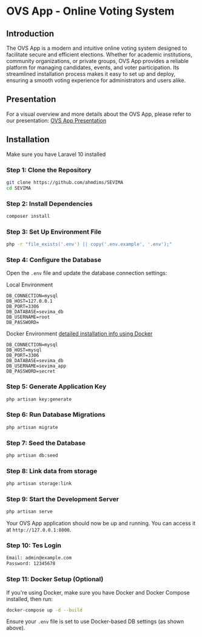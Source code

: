 # OVS App - Online Voting System

## Introduction

The OVS App is a modern and intuitive online voting system designed to facilitate secure and efficient elections. Whether for academic institutions, community organizations, or private groups, OVS App provides a reliable platform for managing candidates, events, and voter participation. Its streamlined installation process makes it easy to set up and deploy, ensuring a smooth voting experience for administrators and users alike.

## Presentation

For a visual overview and more details about the OVS App, please refer to our presentation:
[OVS App Presentation](https://www.canva.com/design/DAGtmR1ZOLs/W_68gOQav558RTy9TAK74A/edit?utm_content=DAGtmR1ZOLs&utm_campaign=designshare&utm_medium=link2&utm_source=sharebutton)

## Installation

Make sure you have Laravel 10 installed

### Step 1: Clone the Repository

```bash
git clone https://github.com/ahmdims/SEVIMA
cd SEVIMA
```

### Step 2: Install Dependencies

```bash
composer install
```

### Step 3: Set Up Environment File

```bash
php -r "file_exists('.env') || copy('.env.example', '.env');"
```

### Step 4: Configure the Database

Open the `.env` file and update the database connection settings:

Local Environment

```dotenv
DB_CONNECTION=mysql
DB_HOST=127.0.0.1
DB_PORT=3306
DB_DATABASE=sevima_db
DB_USERNAME=root
DB_PASSWORD=
```

Docker Environment [detailed installation info using Docker](https://github.com/ahmdims/SEVIMA/tree/main/docker)

```dotenv
DB_CONNECTION=mysql
DB_HOST=mysql
DB_PORT=3306
DB_DATABASE=sevima_db
DB_USERNAME=sevima_app
DB_PASSWORD=secret
```

### Step 5: Generate Application Key

```bash
php artisan key:generate
```

### Step 6: Run Database Migrations

```bash
php artisan migrate
```

### Step 7: Seed the Database

```bash
php artisan db:seed
```

### Step 8: Link data from storage

```bash
php artisan storage:link
```

### Step 9: Start the Development Server

```bash
php artisan serve
```

Your OVS App application should now be up and running. You can access it at `http://127.0.0.1:8000`.

### Step 10: Tes Login

```bash
Email: admin@example.com
Password: 12345678
```

### Step 11: Docker Setup (Optional)

If you're using Docker, make sure you have Docker and Docker Compose installed, then run:

```bash
docker-compose up -d --build
```

Ensure your `.env` file is set to use Docker-based DB settings (as shown above).

